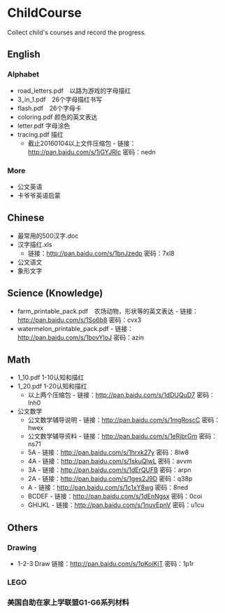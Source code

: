 # ChildCourse

Collect child's courses and record the progress.

## English

### Alphabet

 * road_letters.pdf　以路为游戏的字母描红
 * 3\_in\_1.pdf　26个字母描红书写
 * flash.pdf　26个字母卡
 * coloring.pdf 颜色的英文表达
 * letter.pdf 字母涂色
 * tracing.pdf 描红
   * 截止20160104以上文件压缩包 - 链接：http://pan.baidu.com/s/1jGYJRlc 密码：nedn

### More

 * 公文英语
 * 卡爷爷英语启蒙

## Chinese

 * 最常用的500汉字.doc
 * 汉字描红.xls
   * 链接：http://pan.baidu.com/s/1bnJzedp 密码：7xl8
 * 公文语文
 * 象形文字

## Science (Knowledge)

 * farm\_printable\_pack.pdf　农场动物，形状等的英文表达 - 链接：http://pan.baidu.com/s/1So6b8 密码：cvx3
 * watermelon\_printable\_pack.pdf - 链接：http://pan.baidu.com/s/1bovYIoJ 密码：azin

## Math

 * 1\_10.pdf 1-10认知和描红
 * 1\_20.pdf 1-20认知和描红
   * 以上两个压缩包 - 链接：http://pan.baidu.com/s/1dDUQuD7 密码：lnh0 
 * 公文数学
   * 公文数学辅导说明 - 链接：http://pan.baidu.com/s/1mgRoscC 密码：hwex
   * 公文数学辅导资料 - 链接：http://pan.baidu.com/s/1eRjbrGm 密码：ns71
   * 5A - 链接：http://pan.baidu.com/s/1hrxk27y 密码：8lw8
   * 4A - 链接：http://pan.baidu.com/s/1skuQlwL 密码：avvm
   * 3A - 链接：http://pan.baidu.com/s/1dErQUFB 密码：arpn
   * 2A - 链接：http://pan.baidu.com/s/1ges2J9D 密码：q38p
   * A - 链接：http://pan.baidu.com/s/1c1xY8wg 密码：8ned
   * BCDEF - 链接：http://pan.baidu.com/s/1dEnNgsx 密码：0coi
   * GHIJKL - 链接：http://pan.baidu.com/s/1nuvEpnV 密码：u1cu

## Others

### Drawing
 * 1-2-3 Draw 链接：http://pan.baidu.com/s/1pKoiKjT 密码：1p1r

### LEGO

### 美国自助在家上学联盟G1-G6系列材料